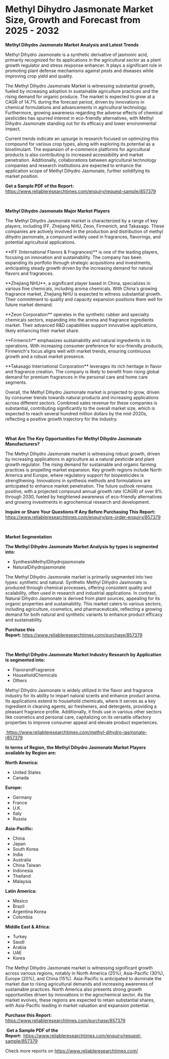<p><h1>Methyl Dihydro Jasmonate Market Size, Growth and Forecast from 2025 - 2032</h1></p><p><strong>Methyl Dihydro Jasmonate Market Analysis and Latest Trends</strong></p>
<p><p>Methyl Dihydro Jasmonate is a synthetic derivative of jasmonic acid, primarily recognized for its applications in the agricultural sector as a plant growth regulator and stress response enhancer. It plays a significant role in promoting plant defense mechanisms against pests and diseases while improving crop yield and quality.</p><p>The Methyl Dihydro Jasmonate Market is witnessing substantial growth, fueled by increasing adoption in sustainable agriculture practices and the rising demand for organic produce. The market is expected to grow at a CAGR of 14.7% during the forecast period, driven by innovations in chemical formulations and advancements in agricultural technology. Furthermore, growing awareness regarding the adverse effects of chemical pesticides has spurred interest in eco-friendly alternatives, with Methyl Dihydro Jasmonate standing out for its efficacy and lower environmental impact.</p><p>Current trends indicate an upsurge in research focused on optimizing this compound for various crop types, along with exploring its potential as a biostimulant. The expansion of e-commerce platforms for agricultural products is also contributing to increased accessibility and market penetration. Additionally, collaborations between agricultural technology companies and research institutions are expected to enhance the application scope of Methyl Dihydro Jasmonate, further solidifying its market position.</p></p>
<p><strong>Get a Sample PDF of the Report:&nbsp;</strong> <a href="https://www.reliableresearchtimes.com/enquiry/request-sample/857379?utm_campaign=3444&utm_medium=2&utm_source=Github&utm_content=ia&utm_term=31032025&utm_id=methyl-dihydro-jasmonate">https://www.reliableresearchtimes.com/enquiry/request-sample/857379</a></p>
<p>&nbsp;</p>
<p><strong>Methyl Dihydro Jasmonate Major Market Players</strong></p>
<p><p>The Methyl Dihydro Jasmonate market is characterized by a range of key players, including IFF, Zhejiang NHU, Zeon, Firmenich, and Takasago. These companies are actively involved in the production and distribution of methyl dihydro jasmonate, a compound widely used in fragrances, flavorings, and potential agricultural applications.</p><p>**IFF (International Flavors & Fragrances)** is one of the leading players, focusing on innovation and sustainability. The company has been expanding its portfolio through strategic acquisitions and investments, anticipating steady growth driven by the increasing demand for natural flavors and fragrances.</p><p>**Zhejiang NHU**, a significant player based in China, specializes in various fine chemicals, including aroma chemicals. With China's growing fragrance market, Zhejiang NHU is expected to witness substantial growth. Their commitment to quality and capacity expansion positions them well for future market demand.</p><p>**Zeon Corporation** operates in the synthetic rubber and specialty chemicals sectors, expanding into the aroma and fragrance ingredients market. Their advanced R&D capabilities support innovative applications, likely enhancing their market share.</p><p>**Firmenich** emphasizes sustainability and natural ingredients in its operations. With increasing consumer preference for eco-friendly products, Firmenich's focus aligns well with market trends, ensuring continuous growth and a robust market presence.</p><p>**Takasago International Corporation** leverages its rich heritage in flavor and fragrance creation. The company is likely to benefit from rising global demand for premium fragrances in the personal care and home care segments.</p><p>Overall, the Methyl Dihydro Jasmonate market is projected to grow, driven by consumer trends towards natural products and increasing applications across different sectors. Combined sales revenue for these companies is substantial, contributing significantly to the overall market size, which is expected to reach several hundred million dollars by the mid-2020s, reflecting a positive growth trajectory for the industry.</p></p>
<p>&nbsp;</p>
<p><strong>What Are The Key Opportunities For Methyl Dihydro Jasmonate Manufacturers?</strong></p>
<p><p>The Methyl Dihydro Jasmonate market is witnessing robust growth, driven by increasing applications in agriculture as a natural pesticide and plant growth regulator. The rising demand for sustainable and organic farming practices is propelling market expansion. Key growth regions include North America and Europe, where regulatory support for biopesticides is strengthening. Innovations in synthesis methods and formulations are anticipated to enhance market penetration. The future outlook remains positive, with a projected compound annual growth rate (CAGR) of over 8% through 2030, fueled by heightened awareness of eco-friendly alternatives and growing investments in agrochemical research and development.</p></p>
<p><strong>Inquire or Share Your Questions If Any Before Purchasing This Report:</strong> <a href="https://www.reliableresearchtimes.com/enquiry/pre-order-enquiry/857379?utm_campaign=3444&utm_medium=2&utm_source=Github&utm_content=ia&utm_term=31032025&utm_id=methyl-dihydro-jasmonate">https://www.reliableresearchtimes.com/enquiry/pre-order-enquiry/857379</a></p>
<p>&nbsp;</p>
<p><strong>Market Segmentation</strong></p>
<p><strong>The Methyl Dihydro Jasmonate Market Analysis by types is segmented into:</strong></p>
<p><ul><li>SynthesisMethylDihydrojasmonate</li><li>NaturalDihydrojasmonate</li></ul></p>
<p><p>The Methyl Dihydro Jasmonate market is primarily segmented into two types: synthetic and natural. Synthetic Methyl Dihydro Jasmonate is produced through chemical processes, offering consistent quality and scalability, often used in research and industrial applications. In contrast, Natural Dihydro Jasmonate is derived from plant sources, appealing for its organic properties and sustainability. This market caters to various sectors, including agriculture, cosmetics, and pharmaceuticals, reflecting a growing demand for both natural and synthetic variants to enhance product efficacy and sustainability.</p></p>
<p><strong>Purchase this Report:&nbsp;</strong><a href="https://www.reliableresearchtimes.com/purchase/857379?utm_campaign=3444&utm_medium=2&utm_source=Github&utm_content=ia&utm_term=31032025&utm_id=methyl-dihydro-jasmonate">https://www.reliableresearchtimes.com/purchase/857379</a></p>
<p>&nbsp;</p>
<p><strong>The Methyl Dihydro Jasmonate Market Industry Research by Application is segmented into:</strong></p>
<p><ul><li>FlavorandFragrance</li><li>HouseholdChemicals</li><li>Others</li></ul></p>
<p><p>Methyl Dihydro Jasmonate is widely utilized in the flavor and fragrance industry for its ability to impart natural scents and enhance product aroma. Its applications extend to household chemicals, where it serves as a key ingredient in cleaning agents, air fresheners, and detergents, providing a pleasant fragrance profile. Additionally, it finds use in various other sectors like cosmetics and personal care, capitalizing on its versatile olfactory properties to improve consumer appeal and elevate product experiences.</p></p>
<p><a href="https://www.reliableresearchtimes.com/methyl-dihydro-jasmonate-r857379?utm_campaign=3444&utm_medium=2&utm_source=Github&utm_content=ia&utm_term=31032025&utm_id=methyl-dihydro-jasmonate">&nbsp;https://www.reliableresearchtimes.com/methyl-dihydro-jasmonate-r857379</a></p>
<p><strong>In terms of Region, the Methyl Dihydro Jasmonate Market Players available by Region are:</strong></p>
<p>
    <p> <strong> North America: </strong>
        <ul>
            <li>United States</li>
            <li>Canada</li>
        </ul>
        </p> 
    <p> <strong> Europe: </strong>
        <ul>
            <li>Germany</li>
            <li>France</li>
            <li>U.K.</li>
            <li>Italy</li>
            <li>Russia</li>
        </ul>
        </p> 
    <p> <strong> Asia-Pacific: </strong>
        <ul>
            <li>China</li>
            <li>Japan</li>
            <li>South Korea</li>
            <li>India</li>
            <li>Australia</li>
            <li>China Taiwan</li>
            <li>Indonesia</li>
            <li>Thailand</li>
            <li>Malaysia</li>
        </ul>
        </p> 
    <p> <strong> Latin America: </strong>
        <ul>
            <li>Mexico</li>
            <li>Brazil</li>
            <li>Argentina Korea</li>
            <li>Colombia</li>
        </ul>
        </p> 
    <p> <strong> Middle East & Africa: </strong>
        <ul>
            <li>Turkey</li>
            <li>Saudi</li>
            <li>Arabia</li>
            <li>UAE</li>
            <li>Korea</li>
        </ul>
    </p>
    </p>
<p><p>The Methyl Dihydro Jasmonate market is witnessing significant growth across various regions, notably in North America (25%), Asia-Pacific (30%), Europe (20%), and China (15%). Asia-Pacific is anticipated to dominate the market due to rising agricultural demands and increasing awareness of sustainable practices. North America also presents strong growth opportunities driven by innovations in the agrochemical sector. As the market evolves, these regions are expected to retain substantial shares, with Asia-Pacific leading in market valuation and expansion potential.</p></p>
<p><strong>Purchase this Report: </strong><a href="https://www.reliableresearchtimes.com/purchase/857379?utm_campaign=3444&utm_medium=2&utm_source=Github&utm_content=ia&utm_term=31032025&utm_id=methyl-dihydro-jasmonate">https://www.reliableresearchtimes.com/purchase/857379</a></p>
<p>&nbsp;<strong>Get a Sample PDF of the Report:&nbsp;&nbsp;</strong><a href="https://www.reliableresearchtimes.com/enquiry/request-sample/857379?utm_campaign=3444&utm_medium=2&utm_source=Github&utm_content=ia&utm_term=31032025&utm_id=methyl-dihydro-jasmonate">https://www.reliableresearchtimes.com/enquiry/request-sample/857379</a></p>
<p><strong></strong></p>
<p>Check more reports on <a href="https://www.reliableresearchtimes.com/?utm_campaign=3444&utm_medium=2&utm_source=Github&utm_content=ia&utm_term=31032025&utm_id=methyl-dihydro-jasmonate">https://www.reliableresearchtimes.com/</a></p>